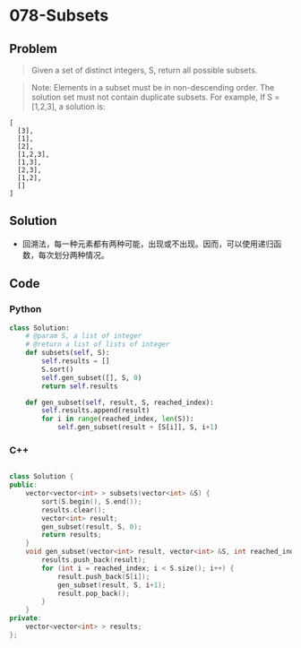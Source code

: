 # 078-Subsets

## Problem

> Given a set of distinct integers, S, return all possible subsets.

> Note:
Elements in a subset must be in non-descending order.
The solution set must not contain duplicate subsets.
For example,
If S = [1,2,3], a solution is:


>
```
[
  [3],
  [1],
  [2],
  [1,2,3],
  [1,3],
  [2,3],
  [1,2],
  []
]
```

## Solution

- 回溯法，每一种元素都有两种可能，出现或不出现。因而，可以使用递归函数，每次划分两种情况。

## Code

### Python

```python
class Solution:
    # @param S, a list of integer
    # @return a list of lists of integer
    def subsets(self, S):
        self.results = []
        S.sort()
        self.gen_subset([], S, 0)
        return self.results

    def gen_subset(self, result, S, reached_index):
        self.results.append(result)
        for i in range(reached_index, len(S)):
            self.gen_subset(result + [S[i]], S, i+1)

```

### C++

```cpp

class Solution {
public:
    vector<vector<int> > subsets(vector<int> &S) {
        sort(S.begin(), S.end());
        results.clear();
        vector<int> result;
        gen_subset(result, S, 0);
        return results;
    }
    void gen_subset(vector<int> result, vector<int> &S, int reached_index) {
        results.push_back(result);
        for (int i = reached_index; i < S.size(); i++) {
            result.push_back(S[i]);
            gen_subset(result, S, i+1);
            result.pop_back();
        }
    }
private:
    vector<vector<int> > results;
};

```
